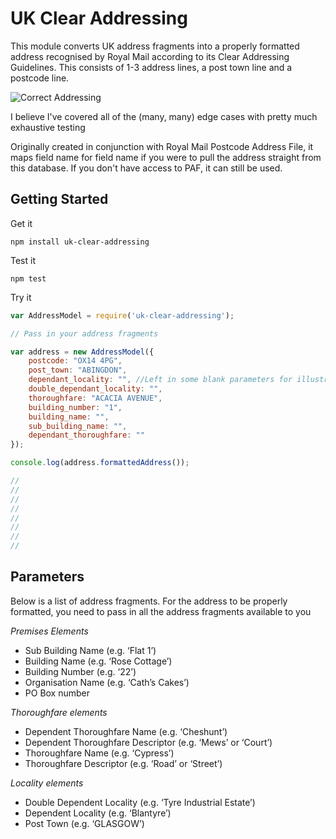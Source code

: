 # UK Clear Addressing

This module converts UK address fragments into a properly formatted address recognised by Royal Mail according to its Clear Addressing Guidelines. This consists of 1-3 address lines, a post town line and a postcode line.

![Correct Addressing](https://github.com/cblanc/uk-clear-addressing/blob/master/misc/correct_address.gif?raw=true)

I believe I've covered all of the (many, many) edge cases with pretty much exhaustive testing

Originally created in conjunction with Royal Mail Postcode Address File, it maps field name for field name if you were to pull the address straight from this database. If you don't have access to PAF, it can still be used.


## Getting Started

Get it

`npm install uk-clear-addressing`

Test it

`npm test`

Try it

```javascript
var AddressModel = require('uk-clear-addressing');

// Pass in your address fragments

var address = new AddressModel({
	postcode: "OX14 4PG",
	post_town: "ABINGDON",
	dependant_locality: "", //Left in some blank parameters for illustrative purposes
	double_dependant_locality: "",
	thoroughfare: "ACACIA AVENUE",
	building_number: "1",
	building_name: "",
	sub_building_name: "",
	dependant_thoroughfare: ""
});

console.log(address.formattedAddress());

//
//
//
//
//
//
//
//

```
## Parameters

Below is a list of address fragments. For the address to be properly formatted, you need to pass in all the address fragments available to you

_Premises Elements_

- Sub Building Name (e.g. ‘Flat 1’) 
- Building Name (e.g. ‘Rose Cottage’)
- Building Number (e.g. ‘22’)
- Organisation Name (e.g. ‘Cath’s Cakes’)
- PO Box number

_Thoroughfare elements_

- Dependent Thoroughfare Name (e.g. ‘Cheshunt’)
- Dependent Thoroughfare Descriptor (e.g. ‘Mews’ or ‘Court’)
- Thoroughfare Name (e.g. ‘Cypress’)
- Thoroughfare Descriptor (e.g. ‘Road’ or ‘Street’)

_Locality elements_

- Double Dependent Locality (e.g. ‘Tyre Industrial Estate’)
- Dependent Locality (e.g. ‘Blantyre’)
- Post Town (e.g. ‘GLASGOW’)